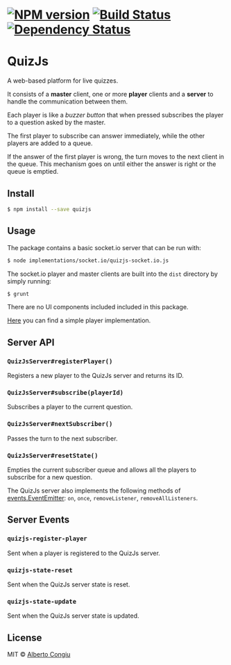 #  [![NPM version][npm-image]][npm-url] [![Build Status][travis-image]][travis-url] [![Dependency Status][daviddm-url]][daviddm-image]

# QuizJs

A web-based platform for live quizzes.

It consists of a __master__ client, one or more __player__ clients and a __server__ to handle the communication between them.

Each player is like a _buzzer button_ that when pressed subscribes the player to a question asked by the master.

The first player to subscribe can answer immediately, while the other players are added to a queue.

If the answer of the first player is wrong, the turn moves to the next client in the queue. This mechanism goes on until either the answer is right or the queue is emptied.


## Install

```sh
$ npm install --save quizjs
```

## Usage

The package contains a basic socket.io server that can be run with:

```sh
$ node implementations/socket.io/quizjs-socket.io.js
```

The socket.io player and master clients are built into the `dist` directory by simply running:

```sh
$ grunt
```

There are no UI components included included in this package.

[Here][simple-player] you can find a simple player implementation.

## Server API

### `QuizJsServer#registerPlayer()`
Registers a new player to the QuizJs server and returns its ID.

### `QuizJsServer#subscribe(playerId)`
Subscribes a player to the current question.

### `QuizJsServer#nextSubscriber()`
Passes the turn to the next subscriber.

### `QuizJsServer#resetState()`
Empties the current subscriber queue and allows all the players to subscribe for a new question.

The QuizJs server also implements the following methods of [events.EventEmitter][node-event-emitter]: `on`, `once`, `removeListener`, `removeAllListeners`.

## Server Events

### `quizjs-register-player`
Sent when a player is registered to the QuizJs server.

### `quizjs-state-reset`
Sent when the QuizJs server state is reset.

### `quizjs-state-update`
Sent when the QuizJs server state is updated.

## License

MIT © [Alberto Congiu](http://albertocongiu.com)


[npm-url]: https://npmjs.org/package/quizjs
[npm-image]: https://badge.fury.io/js/quizjs.svg
[travis-url]: https://travis-ci.org/4lbertoC/quizjs?branch=master
[travis-image]: https://travis-ci.org/4lbertoC/quizjs.svg
[daviddm-url]: https://david-dm.org/4lbertoC/quizjs.svg?theme=shields.io
[daviddm-image]: https://david-dm.org/4lbertoC/quizjs-server
[simple-player]: https://github.com/4lbertoC/quizjs-simpleplayer
[node-event-emitter]: http://nodejs.org/api/events.html#events_class_events_eventemitter